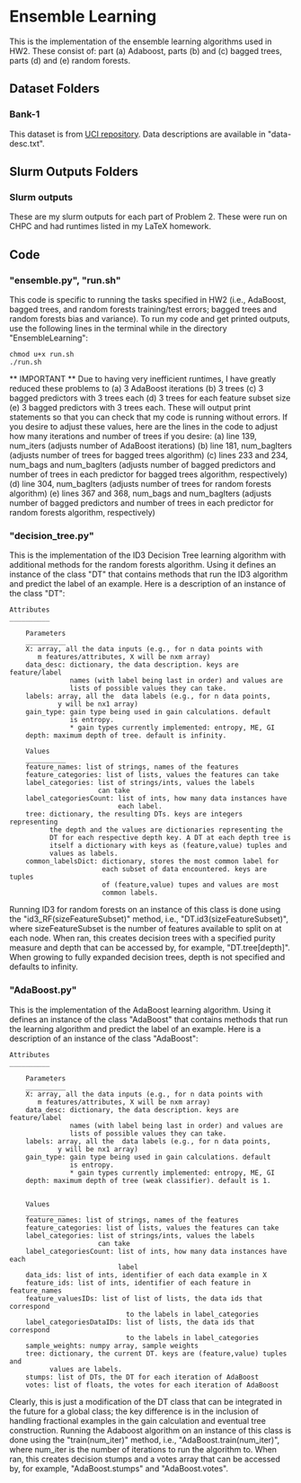 # Ensemble Learning
This is the implementation of the ensemble learning algorithms used in HW2. These consist of: part (a) Adaboost, parts (b) and (c) bagged trees, parts (d) and (e) random forests. 
 
## Dataset Folders
### Bank-1
This dataset is from [UCI repository](https://archive.ics.uci.edu/ml/datasets/Bank+Marketing). Data descriptions are available in "data-desc.txt". 
## Slurm Outputs Folders
### Slurm outputs
These are my slurm outputs for each part of Problem 2. These were run on CHPC and had runtimes listed in my LaTeX homework. 
## Code
### "ensemble.py", "run.sh"
This code is specific to running the tasks specified in HW2 (i.e., AdaBoost, bagged trees, and random forests training/test errors; bagged trees and random forests bias and variance). To run my code and get printed outputs, use the following lines in the terminal while in the directory "EnsembleLearning": 
```
chmod u+x run.sh 
./run.sh
```
** IMPORTANT **
Due to having very inefficient runtimes, I have greatly reduced these problems to (a) 3 AdaBoost iterations (b) 3 trees (c) 3 bagged predictors with 3 trees each (d) 3 trees for each feature subset size (e) 3 bagged predictors with 3 trees each. These will output print statements so that you can check that my code is running without errors. If you desire to adjust these values, here are the lines in the code to adjust how many iterations and number of trees if you desire: 
(a) line 139, num_iters (adjusts number of AdaBoost iterations)
(b) line 181, num_bagIters (adjusts number of trees for bagged trees algorithm)
(c) lines 233 and 234, num_bags and num_bagIters (adjusts number of bagged predictors and number of trees in each predictor for bagged trees algorithm, respectively)
(d) line 304, num_bagIters (adjusts number of trees for random forests algorithm)
(e) lines 367 and 368, num_bags and num_bagIters (adjusts number of bagged predictors and number of trees in each predictor for random forests algorithm, respectively)
### "decision_tree.py"
This is the implementation of the ID3 Decision Tree learning algorithm with additional methods for the random forests algorithm. Using it defines an instance of the class "DT" that contains methods that run the ID3 algorithm and predict the label of an example. Here is a description of an instance of the class "DT": 
   

    Attributes
    __________
    
        Parameters
        __________
        X: array, all the data inputs (e.g., for n data points with
           m features/attributes, X will be nxm array)
        data_desc: dictionary, the data description. keys are feature/label 
                   names (with label being last in order) and values are 
                   lists of possible values they can take.
        labels: array, all the  data labels (e.g., for n data points, 
                y will be nx1 array)
        gain_type: gain type being used in gain calculations. default 
                   is entropy. 
                   * gain types currently implemented: entropy, ME, GI
        depth: maximum depth of tree. default is infinity. 
        
        Values
        __________
        feature_names: list of strings, names of the features 
        feature_categories: list of lists, values the features can take
        label_categories: list of strings/ints, values the labels 
                          can take
        label_categoriesCount: list of ints, how many data instances have 
                               each label. 
        tree: dictionary, the resulting DTs. keys are integers representing 
              the depth and the values are dictionaries representing the 
              DT for each respective depth key. A DT at each depth tree is 
              itself a dictionary with keys as (feature,value) tuples and 
              values as labels. 
        common_labelsDict: dictionary, stores the most common label for 
                           each subset of data encountered. keys are tuples 
                           of (feature,value) tupes and values are most 
                           common labels. 

Running ID3 for random forests on an instance of this class is done using the "id3_RF(sizeFeatureSubset)" method, i.e., "DT.id3(sizeFeatureSubset)", where sizeFeatureSubset is the number of features available to split on at each node. When ran, this creates decision trees with a specified purity measure and depth that can be accessed by, for example, "DT.tree[depth]". When growing to fully expanded decision trees, depth is not specified and defaults to infinity. 
### "AdaBoost.py"
This is the implementation of the AdaBoost learning algorithm. Using it defines an instance of the class "AdaBoost" that contains methods that run the learning algorithm and predict the label of an example. Here is a description of an instance of the class "AdaBoost": 
  
    Attributes
    __________
        
        Parameters
        __________
        X: array, all the data inputs (e.g., for n data points with
           m features/attributes, X will be nxm array)
        data_desc: dictionary, the data description. keys are feature/label 
                   names (with label being last in order) and values are 
                   lists of possible values they can take.
        labels: array, all the  data labels (e.g., for n data points, 
                y will be nx1 array)
        gain_type: gain type being used in gain calculations. default 
                   is entropy. 
                   * gain types currently implemented: entropy, ME, GI
        depth: maximum depth of tree (weak classifier). default is 1. 
         
        
        Values
        __________
        feature_names: list of strings, names of the features 
        feature_categories: list of lists, values the features can take
        label_categories: list of strings/ints, values the labels 
                          can take
        label_categoriesCount: list of ints, how many data instances have each 
                               label
        data_ids: list of ints, identifier of each data example in X
        feature_ids: list of ints, identifier of each feature in feature_names
        feature_valuesIDs: list of list of lists, the data ids that correspond 
                                 to the labels in label_categories
        label_categoriesDataIDs: list of lists, the data ids that correspond 
                                 to the labels in label_categories
        sample_weights: numpy array, sample weights
        tree: dictionary, the current DT. keys are (feature,value) tuples and 
              values are labels. 
        stumps: list of DTs, the DT for each iteration of AdaBoost
        votes: list of floats, the votes for each iteration of AdaBoost

Clearly, this is just a modification of the DT class that can be integrated in the future for a global class; the key difference is in the inclusion of handling fractional examples in the gain calculation and eventual tree construction. 
Running the Adaboost algorithm on an instance of this class is done using the "train(num_iter)" method, i.e., "AdaBoost.train(num_iter)", where num_iter is the number of iterations to run the algorithm to. When ran, this creates decision stumps and a votes array that can be accessed by, for example, "AdaBoost.stumps" and "AdaBoost.votes". 
